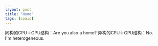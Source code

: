 ```yaml
---
layout: post
title: "Homo"
tags: [comic]
---
```

同构的CPU＋CPU结构：Are you also a homo?
异构的CPU＋GPU结构：No. I'm heterogeneous.

